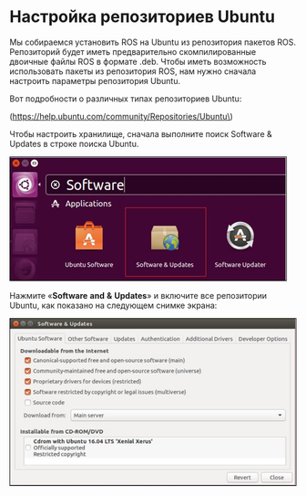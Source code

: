 # Настройка репозиториев Ubuntu

Мы собираемся установить ROS на Ubuntu из репозитория пакетов ROS. Репозиторий будет иметь предварительно скомпилированные двоичные файлы ROS в формате .deb. Чтобы иметь возможность использовать пакеты из репозитория ROS, нам нужно сначала настроить параметры репозитория Ubuntu.

Вот подробности о различных типах репозиториев Ubuntu:

\(https://help.ubuntu.com/community/Repositories/Ubuntu\)

Чтобы настроить хранилище, сначала выполните поиск Software & Updates в строке поиска Ubuntu.

![&#x420;&#x438;&#x441;&#x443;&#x43D;&#x43E;&#x43A; 15: &#x41F;&#x440;&#x43E;&#x433;&#x440;&#x430;&#x43C;&#x43C;&#x43D;&#x43E;&#x435; &#x43E;&#x431;&#x435;&#x441;&#x43F;&#x435;&#x447;&#x435;&#x43D;&#x438;&#x435; &#x438; &#x43E;&#x431;&#x43D;&#x43E;&#x432;&#x43B;&#x435;&#x43D;&#x438;&#x44F; Ubuntu](../../../.gitbook/assets/image%20%2813%29.png)

Нажмите «**Software** **and** **&** **Updates**» и включите все репозитории Ubuntu, как показано на следующем снимке экрана:

![&#x420;&#x438;&#x441;&#x443;&#x43D;&#x43E;&#x43A; 16: &#x426;&#x435;&#x43D;&#x442;&#x440; &#x43F;&#x440;&#x43E;&#x433;&#x440;&#x430;&#x43C;&#x43C;&#x43D;&#x43E;&#x433;&#x43E; &#x43E;&#x431;&#x435;&#x441;&#x43F;&#x435;&#x447;&#x435;&#x43D;&#x438;&#x44F; &#x438; &#x43E;&#x431;&#x43D;&#x43E;&#x432;&#x43B;&#x435;&#x43D;&#x438;&#x439; Ubuntu](../../../.gitbook/assets/image%20%2839%29.png)



